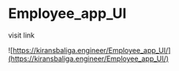 # Employee_app_UI

visit link

![https://kiransbaliga.engineer/Employee_app_UI/](https://kiransbaliga.engineer/Employee_app_UI/)
